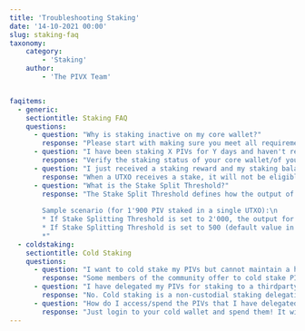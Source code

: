 ```yaml
---
title: 'Troubleshooting Staking'
date: '14-10-2021 00:00'
slug: staking-faq
taxonomy:
    category:
        - 'Staking'
    author:
        - 'The PIVX Team'


faqitems:
  - generic:
    sectiontitle: Staking FAQ
    questions:
      - question: "Why is staking inactive on my core wallet?"
        response: "Please start with making sure you meet all requirements listed on that page [Staking](/staking). If this doesn't help, run the **getstakingstatus** command in the core wallet command line or debug console; any 'false' value should be investigated as they are likely the cause for staking to be de-activated. *Note:* The 'hot' wallet in a cold staking setup has to be 'Unlocked for staking'"
      - question: "I have been staking X PIVs for Y days and haven't received a reward yet. Is anything broken?"
        response: "Verify the staking status of your core wallet/of your staking provider. If active, your next best option is to give it time, as the frequency on which a staker will receive rewards is completely random. The staking calculator on [https://pivx.org/proof-of-stake](https://pivx.org/proof-of-stake) will provide you with an expected return/staking frequency that can help manage your expectations."
      - question: "I just received a staking reward and my staking balance is now down to zero. What is happening?"
        response: "When a UTXO receives a stake, it will not be eligible for staking until it reaches 600 confirmations (approx. 10 hrs.) before it can be staked again."
      - question: "What is the Stake Split Threshold?"
        response: "The Stake Split Threshold defines how the output of a staking transaction will be split. It offers a way to split your balances into multiple UTXO, so that your stakes can be more regular. Its effect is more visible on larger (3'000 PIV+) balances.\n
                
        Sample scenario (for 1'900 PIV staked in a single UTXO):\n
        * If Stake Splitting Threshold is set to 2'000, the output for the staking transaction will be a single UTXO of 1'902 PIV. As that UTXO will need 600 confirmations to stake again, you will be staking 0 PIV for 10 hours; that 'downtime in staking' scenario will repeat for the next stakes until the balance reaches 2'000.\n
        * If Stake Splitting Threshold is set to 500 (default value in Core Wallet), the output for the staking transaction will be 4 UTXO of 475.5 PIV. These 4 UTXO will need 600 confirmations to stake again; however, the next stake will only impact 3 of the 4 UTXO, so you will be staking 1'426 PIV while the staking transaction gets its 600 confirms.
        *"
  - coldstaking:
    sectiontitle: Cold Staking
    questions:
      - question: "I want to cold stake my PIVs but cannot maintain a hot wallet. Where do I find a staking provider?"
        response: "Some members of the community offer to cold stake PIVs on their wallet; you can ask on Discord whether someone is willing to do it for you. There are also specialized service providers (such as [allnodes.com](https://help.allnodes.com/en/articles/3684105-how-to-stake-pivx-on-allnodes)) who offer this service for a small fee or for free."
      - question: "I have delegated my PIVs for staking to a thirdparty. Can he access/spend my PIVs?"
        response: "No. Cold staking is a non-custodial staking delegation. Your PIVs are safe in your cold/offline wallet, and only you can access and spend them."
      - question: "How do I access/spend the PIVs that I have delegated for cold staking?"
        response: "Just login to your cold wallet and spend them! It will break the cold staking for the UTXO you are spending, so if you want to stake the remainder of that UTXO you will need to put in place a new staking delegation."
---
```



